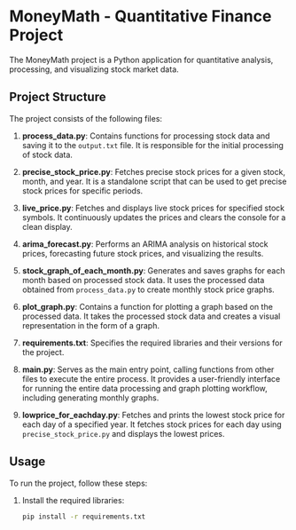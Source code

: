 # MoneyMath - Quantitative Finance Project

The MoneyMath project is a Python application for quantitative analysis, processing, and visualizing stock market data.

## Project Structure

The project consists of the following files:

1. **process_data.py**: Contains functions for processing stock data and saving it to the `output.txt` file. It is responsible for the initial processing of stock data.

2. **precise_stock_price.py**: Fetches precise stock prices for a given stock, month, and year. It is a standalone script that can be used to get precise stock prices for specific periods.

3. **live_price.py**: Fetches and displays live stock prices for specified stock symbols. It continuously updates the prices and clears the console for a clean display.

4. **arima_forecast.py**: Performs an ARIMA analysis on historical stock prices, forecasting future stock prices, and visualizing the results.

5. **stock_graph_of_each_month.py**: Generates and saves graphs for each month based on processed stock data. It uses the processed data obtained from `process_data.py` to create monthly stock price graphs.

6. **plot_graph.py**: Contains a function for plotting a graph based on the processed data. It takes the processed stock data and creates a visual representation in the form of a graph.

7. **requirements.txt**: Specifies the required libraries and their versions for the project.

8. **main.py**: Serves as the main entry point, calling functions from other files to execute the entire process. It provides a user-friendly interface for running the entire data processing and graph plotting workflow, including generating monthly graphs.

9. **lowprice_for_eachday.py**: Fetches and prints the lowest stock price for each day of a specified year. It fetches stock prices for each day using `precise_stock_price.py` and displays the lowest prices.

## Usage

To run the project, follow these steps:

1. Install the required libraries:

   ```bash
   pip install -r requirements.txt
